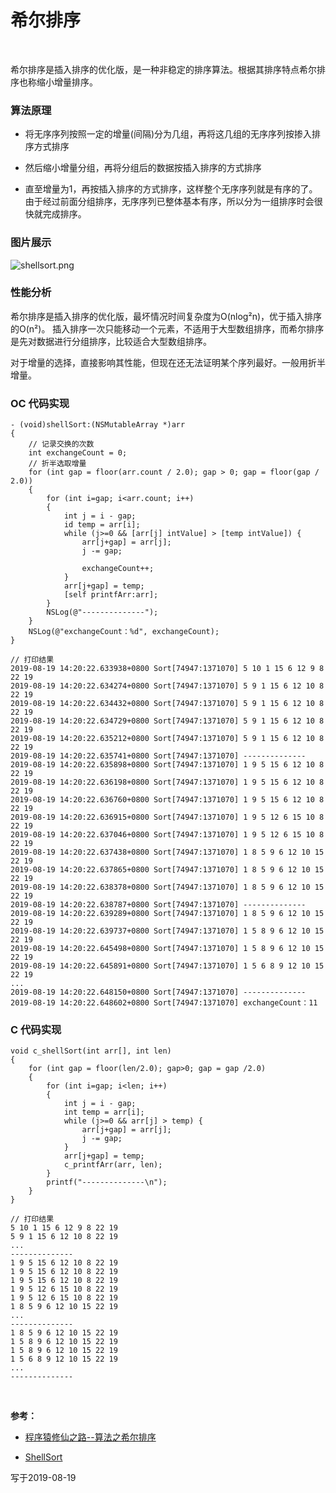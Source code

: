
# 希尔排序

<br>

希尔排序是插入排序的优化版，是一种非稳定的排序算法。根据其排序特点希尔排序也称缩小增量排序。


### 算法原理

- 将无序序列按照一定的增量(间隔)分为几组，再将这几组的无序序列按掺入排序方式排序

- 然后缩小增量分组，再将分组后的数据按插入排序的方式排序

- 直至增量为1，再按插入排序的方式排序，这样整个无序序列就是有序的了。由于经过前面分组排序，无序序列已整体基本有序，所以分为一组排序时会很快就完成排序。

### 图片展示

![](https://images.gitee.com/uploads/images/2019/0819/145218_ac131140_1355277.png "shellsort.png")


### 性能分析

希尔排序是插入排序的优化版，最坏情况时间复杂度为O(nlog²n)，优于插入排序的O(n²)。
插入排序一次只能移动一个元素，不适用于大型数组排序，而希尔排序是先对数据进行分组排序，比较适合大型数组排序。

对于增量的选择，直接影响其性能，但现在还无法证明某个序列最好。一般用折半增量。


### OC 代码实现

```
- (void)shellSort:(NSMutableArray *)arr
{
    // 记录交换的次数
    int exchangeCount = 0;
    // 折半选取增量
    for (int gap = floor(arr.count / 2.0); gap > 0; gap = floor(gap / 2.0))
    {
        for (int i=gap; i<arr.count; i++)
        {
            int j = i - gap;
            id temp = arr[i];
            while (j>=0 && [arr[j] intValue] > [temp intValue]) {
                arr[j+gap] = arr[j];
                j -= gap;
                
                exchangeCount++;
            }
            arr[j+gap] = temp;
            [self printfArr:arr];
        }
        NSLog(@"--------------");
    }
    NSLog(@"exchangeCount：%d", exchangeCount);
}

// 打印结果
2019-08-19 14:20:22.633938+0800 Sort[74947:1371070] 5 10 1 15 6 12 9 8 22 19
2019-08-19 14:20:22.634274+0800 Sort[74947:1371070] 5 9 1 15 6 12 10 8 22 19
2019-08-19 14:20:22.634432+0800 Sort[74947:1371070] 5 9 1 15 6 12 10 8 22 19
2019-08-19 14:20:22.634729+0800 Sort[74947:1371070] 5 9 1 15 6 12 10 8 22 19
2019-08-19 14:20:22.635212+0800 Sort[74947:1371070] 5 9 1 15 6 12 10 8 22 19
2019-08-19 14:20:22.635741+0800 Sort[74947:1371070] --------------
2019-08-19 14:20:22.635898+0800 Sort[74947:1371070] 1 9 5 15 6 12 10 8 22 19
2019-08-19 14:20:22.636198+0800 Sort[74947:1371070] 1 9 5 15 6 12 10 8 22 19
2019-08-19 14:20:22.636760+0800 Sort[74947:1371070] 1 9 5 15 6 12 10 8 22 19
2019-08-19 14:20:22.636915+0800 Sort[74947:1371070] 1 9 5 12 6 15 10 8 22 19
2019-08-19 14:20:22.637046+0800 Sort[74947:1371070] 1 9 5 12 6 15 10 8 22 19
2019-08-19 14:20:22.637438+0800 Sort[74947:1371070] 1 8 5 9 6 12 10 15 22 19
2019-08-19 14:20:22.637865+0800 Sort[74947:1371070] 1 8 5 9 6 12 10 15 22 19
2019-08-19 14:20:22.638378+0800 Sort[74947:1371070] 1 8 5 9 6 12 10 15 22 19
2019-08-19 14:20:22.638787+0800 Sort[74947:1371070] --------------
2019-08-19 14:20:22.639289+0800 Sort[74947:1371070] 1 8 5 9 6 12 10 15 22 19
2019-08-19 14:20:22.639737+0800 Sort[74947:1371070] 1 5 8 9 6 12 10 15 22 19
2019-08-19 14:20:22.645498+0800 Sort[74947:1371070] 1 5 8 9 6 12 10 15 22 19
2019-08-19 14:20:22.645891+0800 Sort[74947:1371070] 1 5 6 8 9 12 10 15 22 19
...
2019-08-19 14:20:22.648150+0800 Sort[74947:1371070] --------------
2019-08-19 14:20:22.648602+0800 Sort[74947:1371070] exchangeCount：11
```


### C 代码实现

```
void c_shellSort(int arr[], int len)
{
    for (int gap = floor(len/2.0); gap>0; gap = gap /2.0)
    {
        for (int i=gap; i<len; i++)
        {
            int j = i - gap;
            int temp = arr[i];
            while (j>=0 && arr[j] > temp) {
                arr[j+gap] = arr[j];
                j -= gap;
            }
            arr[j+gap] = temp;
            c_printfArr(arr, len);
        }
        printf("--------------\n");
    }
}

// 打印结果
5 10 1 15 6 12 9 8 22 19 
5 9 1 15 6 12 10 8 22 19 
... 
--------------
1 9 5 15 6 12 10 8 22 19 
1 9 5 15 6 12 10 8 22 19 
1 9 5 15 6 12 10 8 22 19 
1 9 5 12 6 15 10 8 22 19 
1 9 5 12 6 15 10 8 22 19 
1 8 5 9 6 12 10 15 22 19 
...
--------------
1 8 5 9 6 12 10 15 22 19 
1 5 8 9 6 12 10 15 22 19 
1 5 8 9 6 12 10 15 22 19 
1 5 6 8 9 12 10 15 22 19
...
--------------
```


<br>

**参考：** 

- [程序猿修仙之路--算法之希尔排序](https://yq.aliyun.com/articles/674091?spm=a2c4e.11155472.0.0.436e56c2zHuliY)

- [ShellSort](https://github.com/hustcc/JS-Sorting-Algorithm/blob/master/4.shellSort.md)

写于2019-08-19

<br>

